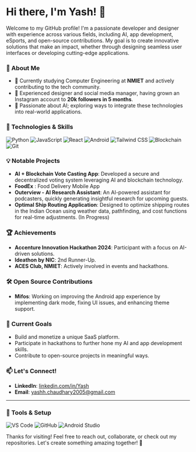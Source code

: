 # Hi there, I'm Yash! 👋

Welcome to my GitHub profile! I'm a passionate developer and designer with experience across various fields, including AI, app development, eSports, and open-source contributions. My goal is to create innovative solutions that make an impact, whether through designing seamless user interfaces or developing cutting-edge applications.

### 🌟 About Me
- 💼 Currently studying Computer Engineering at **NMIET** and actively contributing to the tech community.
- 🎨 Experienced designer and social media manager, having grown an Instagram account to **20k followers in 5 months**.
- 🚀 Passionate about AI; exploring ways to integrate these technologies into real-world applications.

### 🔧 Technologies & Skills
![Python](https://img.shields.io/badge/Python-3670A0?style=for-the-badge&logo=python&logoColor=ffdd54)
![JavaScript](https://img.shields.io/badge/JavaScript-323330?style=for-the-badge&logo=javascript&logoColor=F7DF1E)
![React](https://img.shields.io/badge/React-20232A?style=for-the-badge&logo=react&logoColor=61DAFB)
![Android](https://img.shields.io/badge/Android-3DDC84?style=for-the-badge&logo=android&logoColor=white)
![Tailwind CSS](https://img.shields.io/badge/TailwindCSS-38B2AC?style=for-the-badge&logo=tailwind-css&logoColor=white)
![Blockchain](https://img.shields.io/badge/Blockchain-121D33?style=for-the-badge&logo=ethereum&logoColor=white)
![Git](https://img.shields.io/badge/Git-F05032?style=for-the-badge&logo=git&logoColor=white)

### 💡 Notable Projects
- **AI + Blockchain Vote Casting App**: Developed a secure and decentralized voting system leveraging AI and blockchain technology.
- **FoodEx** : Food Delivery Mobile App
- **Outerview - AI Research Assistant**: An AI-powered assistant for podcasters, quickly generating insightful research for upcoming guests.
- **Optimal Ship Routing Application**: Designed to optimize shipping routes in the Indian Ocean using weather data, pathfinding, and cost functions for real-time adjustments. (In Progress)

### 🏆 Achievements
- **Accenture Innovation Hackathon 2024**: Participant with a focus on AI-driven solutions.
- **Ideathon by NIC**: 2nd Runner-Up.
- **ACES Club, NMIET**: Actively involved in events and hackathons.

### 🛠️ Open Source Contributions
- **Mifos**: Working on improving the Android app experience by implementing dark mode, fixing UI issues, and enhancing theme support.

### 🎯 Current Goals
- Build and monetize a unique SaaS platform.
- Participate in hackathons to further hone my AI and app development skills.
- Contribute to open-source projects in meaningful ways.

### 📫 Let's Connect!
- **LinkedIn**: [linkedin.com/in/Yash](https://linkedin.com/in/yashchaudhary18)
- **Email**: yashh.chaudhary2005@gmail.com

---

### 🧰 Tools & Setup
![VS Code](https://img.shields.io/badge/Editor-VS%20Code-blue?style=flat-square&logo=visual-studio-code)
![GitHub](https://img.shields.io/badge/-GitHub-181717?style=flat-square&logo=github)
![Android Studio](https://img.shields.io/badge/Android%20Studio-3DDC84?style=flat-square&logo=android-studio&logoColor=white)

Thanks for visiting! Feel free to reach out, collaborate, or check out my repositories. Let's create something amazing together! 🚀
